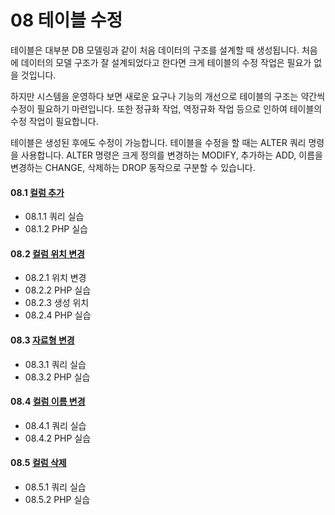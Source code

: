 # 08 테이블 수정 
테이블은 대부분 DB 모델링과 같이 처음 데이터의 구조를 설계할 때 생성됩니다. 처음에 데이터의 모델 구조가 잘 설계되었다고 한다면 크게 테이블의 수정 작업은 필요가 없을 것입니다.  

하지만 시스템을 운영하다 보면 새로운 요구나 기능의 개선으로 테이블의 구조는 약간씩 수정이 필요하기 마련입니다. 또한 정규화 작업, 역정규화 작업 등으로 인하여 테이블의 수정 작업이 필요합니다.  

테이블은 생성된 후에도 수정이 가능합니다. 테이블을 수정을 할 때는 ALTER 쿼리 명령 을 사용합니다. ALTER 명령은 크게 정의를 변경하는 MODIFY, 추가하는 ADD, 이름을 변경하는 CHANGE, 삭제하는 DROP 동작으로 구분할 수 있습니다.  

#### 08.1 [컬럼 추가](08.1)
* 08.1.1 쿼리 실습 
* 08.1.2 PHP 실습 

#### 08.2 [컬럼 위치 변경](08.2) 
* 08.2.1 위치 변경 
* 08.2.2 PHP 실습 
* 08.2.3 생성 위치
* 08.2.4 PHP 실습 

#### 08.3 [자료형 변경](08.2)
* 08.3.1 쿼리 실습 
* 08.3.2 PHP 실습

#### 08.4 [컬럼 이름 변경](08.3)
* 08.4.1 쿼리 실습
* 08.4.2 PHP 실습 

#### 08.5 [컬럼 삭제](08.4)
* 08.5.1 쿼리 실습 
* 08.5.2 PHP 실습

